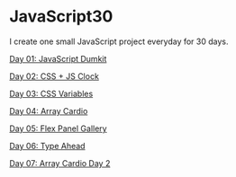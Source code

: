 # JavaScript30
I create one small JavaScript project everyday for 30 days.

[Day 01: JavaScript Dumkit](https://github.com/rhoolan/JavaScript30/tree/main/01%20-%20JavaScript%20Drum%20Kit)

[Day 02: CSS + JS Clock](https://github.com/rhoolan/JavaScript30/tree/main/02%20-%20JS%20and%20CSS%20Clock)

[Day 03: CSS Variables](https://github.com/rhoolan/JavaScript30/tree/main/03%20-%20CSS%20Variables)

[Day 04: Array Cardio]()

[Day 05: Flex Panel Gallery]()

[Day 06: Type Ahead]()

[Day 07: Array Cardio Day 2]()